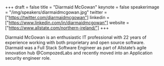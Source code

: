 +++
draft = false
title = "Diarmaid McGowan"
keynote = false
speakerimage = "/img/speakers/diarmaidmcgowan.jpg"
twitter = ["https://twitter.com/diarmaidmcgowan"]
linkedin = ["https://www.linkedin.com/in/diarmaidmcgowan"]
website = ["https://www.allstate.com/northern-ireland/"]
+++

Diarmaid McGowan is an enthusiastic IT professional with 22 years of experience working with both proprietary and open source software.
Diarmaid was a Full Stack Software Engineer as part of Allstate’s agile innovation hub @CompozedLabs and recently moved into an Application security engineer role.